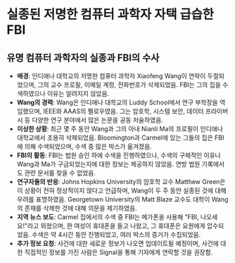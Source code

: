 # 실종된 저명한 컴퓨터 과학자 자택 급습한 FBI


유명 컴퓨터 과학자의 실종과 FBI의 수사
-----------------------

* **배경**: 인디애나 대학교의 저명한 컴퓨터 과학자 Xiaofeng Wang이 연락이 두절되었으며, 그의 교수 프로필, 이메일 계정, 전화번호가 삭제되었음. FBI는 그의 집을 수색하였으나 이유는 알려지지 않았음.
* **Wang의 경력**: Wang은 인디애나 대학교의 Luddy School에서 연구 부학장을 역임했으며, IEEE와 AAAS의 펠로우였음. 그는 암호학, 시스템 보안, 데이터 프라이버시 등 다양한 연구 분야에서 많은 논문을 공동 저술하였음.
* **이상한 상황**: 최근 몇 주 동안 Wang과 그의 아내 Nianli Ma의 프로필이 인디애나 대학교에서 조용히 삭제되었음. Bloomington과 Carmel에 있는 그들의 집은 FBI에 의해 수색되었으며, 수색 중 많은 박스가 옮겨졌음.
* **FBI의 활동**: FBI는 법원 승인 하에 수색을 진행하였으나, 수색의 구체적인 이유나 Wang과 Ma가 구금되었는지에 대한 정보는 제공하지 않았음. 연방 법원 기록에서도 관련 문서를 찾을 수 없었음.
* **연구자들의 반응**: Johns Hopkins University의 암호학 교수 Matthew Green은 이 상황이 전혀 정상적이지 않다고 언급하며, Wang이 두 주 동안 실종된 것에 대해 우려를 표명하였음. Georgetown University의 Matt Blaze 교수도 대학이 Wang의 존재를 삭제한 것에 대해 의문을 제기하였음.
* **지역 뉴스 보도**: Carmel 집에서의 수색 중 FBI는 메가폰을 사용해 "FBI, 나오세요!"라고 외쳤으며, 한 여성이 휴대폰을 들고 나왔고, 그 휴대폰은 요원에게 압수되었음. 수색은 약 4시간 동안 진행되었고, 여러 박스의 증거가 수집되었음.
* **추가 정보 요청**: 사건에 대한 새로운 정보가 나오면 업데이트될 예정이며, 사건에 대한 직접적인 정보를 가진 사람은 Signal을 통해 기자에게 연락할 것을 권장함.
